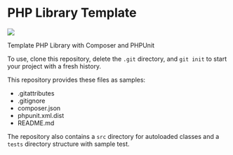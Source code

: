 PHP Library Template
====================

![](https://travis-ci.org/billisonline/php-library-template.svg?branch=master)

Template PHP Library with Composer and PHPUnit

To use, clone this repository, delete the ``.git`` directory, and ``git init`` to start your project with a fresh history.

This repository provides these files as samples:
- .gitattributes
- .gitignore
- composer.json 
- phpunit.xml.dist
- README.md

The repository also contains a ``src`` directory for autoloaded classes and a ``tests`` directory structure with sample test.
